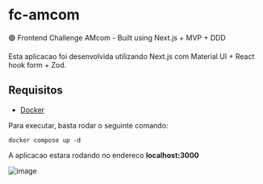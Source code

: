 # fc-amcom
🟢 Frontend Challenge AMcom - Built using Next.js + MVP + DDD

Esta aplicacao foi desenvolvida utilizando Next.js com Material UI + React hook form + Zod.

## Requisitos
- [Docker](https://docs.docker.com/engine/install/)

Para executar, basta rodar o seguinte comando:

`docker compose up -d`

A aplicacao estara rodando no endereco **localhost:3000**

![image](https://github.com/devguerreiro/fc-amcom/assets/50927696/910ea64a-1bce-4335-bd35-fccc1e57822f)
